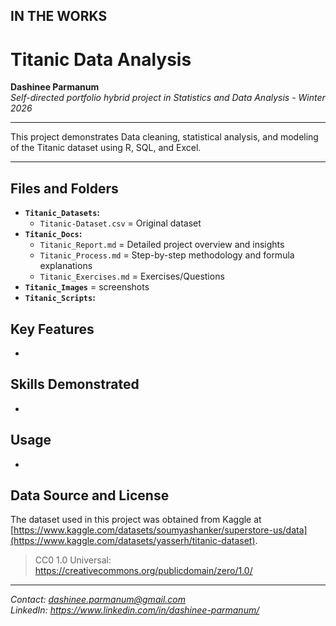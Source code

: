 ## IN THE WORKS

# Titanic Data Analysis

**Dashinee Parmanum**  
*Self-directed portfolio hybrid project in Statistics and Data Analysis - Winter 2026*

---

This project demonstrates Data cleaning, statistical analysis, and modeling of the Titanic dataset using R, SQL, and Excel.

---

## Files and Folders
- **`Titanic_Datasets`:**
  - `Titanic-Dataset.csv` = Original dataset
- **`Titanic_Docs`:**
  - `Titanic_Report.md` = Detailed project overview and insights
  - `Titanic_Process.md` = Step-by-step methodology and formula explanations
  - `Titanic_Exercises.md` = Exercises/Questions
- **`Titanic_Images`** = screenshots
- **`Titanic_Scripts`:**

## Key Features
- 

## Skills Demonstrated
-

## Usage
- 

## Data Source and License
The dataset used in this project was obtained from Kaggle at [https://www.kaggle.com/datasets/soumyashanker/superstore-us/data](https://www.kaggle.com/datasets/yasserh/titanic-dataset).
> CC0 1.0 Universal: https://creativecommons.org/publicdomain/zero/1.0/

---
*Contact: dashinee.parmanum@gmail.com*  
*LinkedIn: https://www.linkedin.com/in/dashinee-parmanum/*
